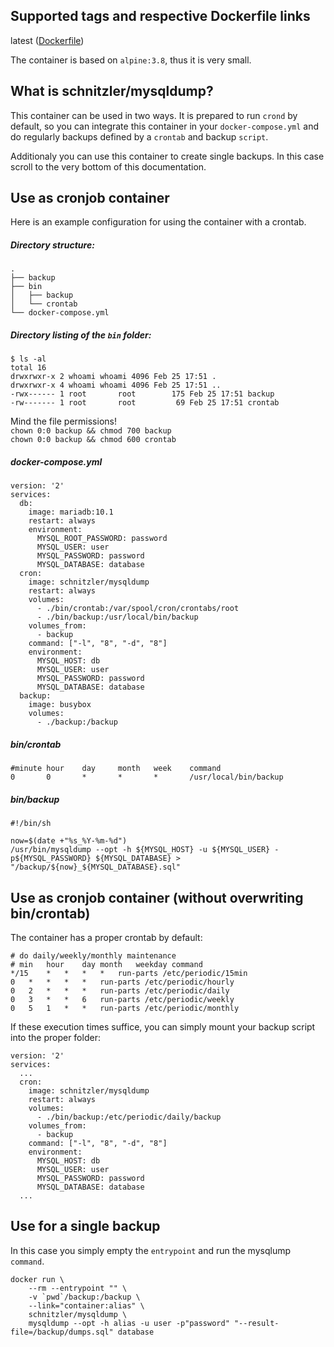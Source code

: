 ## Supported tags and respective Dockerfile links
latest ([Dockerfile](https://github.com/alexanderschnitzler/docker-mysqldump/blob/master/Dockerfile))

The container is based on `alpine:3.8`, thus it is very small.


## What is schnitzler/mysqldump?

This container can be used in two ways. It is prepared to run `crond` by default, so you can integrate this container in your `docker-compose.yml` and do regularly backups defined by a `crontab` and backup `script`.

Additionaly you can use this container to create single backups. In this case scroll to the very bottom of this documentation.

## Use as cronjob container

Here is an example configuration for using the container with a crontab.

##### Directory structure:
```
.
├── backup
├── bin
│   ├── backup
│   └── crontab
└── docker-compose.yml
```

##### Directory listing of the `bin` folder:
```
$ ls -al
total 16
drwxrwxr-x 2 whoami whoami 4096 Feb 25 17:51 .
drwxrwxr-x 4 whoami whoami 4096 Feb 25 17:51 ..
-rwx------ 1 root       root        175 Feb 25 17:51 backup
-rw------- 1 root       root         69 Feb 25 17:51 crontab
```

Mind the file permissions!  
`chown 0:0 backup && chmod 700 backup`  
`chown 0:0 backup && chmod 600 crontab`

##### docker-compose.yml
```
version: '2'
services:
  db:
    image: mariadb:10.1
    restart: always
    environment:
      MYSQL_ROOT_PASSWORD: password
      MYSQL_USER: user
      MYSQL_PASSWORD: password
      MYSQL_DATABASE: database
  cron:
    image: schnitzler/mysqldump
    restart: always
    volumes:
      - ./bin/crontab:/var/spool/cron/crontabs/root
      - ./bin/backup:/usr/local/bin/backup
    volumes_from:
      - backup
    command: ["-l", "8", "-d", "8"]
    environment:
      MYSQL_HOST: db
      MYSQL_USER: user
      MYSQL_PASSWORD: password
      MYSQL_DATABASE: database
  backup:
    image: busybox
    volumes:
      - ./backup:/backup
```

##### bin/crontab
```
#minute hour    day     month   week    command
0       0       *       *       *       /usr/local/bin/backup
```

##### bin/backup
```
#!/bin/sh

now=$(date +"%s_%Y-%m-%d")
/usr/bin/mysqldump --opt -h ${MYSQL_HOST} -u ${MYSQL_USER} -p${MYSQL_PASSWORD} ${MYSQL_DATABASE} > "/backup/${now}_${MYSQL_DATABASE}.sql"
```

## Use as cronjob container (without overwriting bin/crontab)

The container has a proper crontab by default:

```
# do daily/weekly/monthly maintenance
# min	hour	day	month	weekday	command
*/15	*	*	*	*	run-parts /etc/periodic/15min
0	*	*	*	*	run-parts /etc/periodic/hourly
0	2	*	*	*	run-parts /etc/periodic/daily
0	3	*	*	6	run-parts /etc/periodic/weekly
0	5	1	*	*	run-parts /etc/periodic/monthly
```

If these execution times suffice, you can simply mount your backup script into the proper folder:

```
version: '2'
services:
  ...
  cron:
    image: schnitzler/mysqldump
    restart: always
    volumes:
      - ./bin/backup:/etc/periodic/daily/backup
    volumes_from:
      - backup
    command: ["-l", "8", "-d", "8"]
    environment:
      MYSQL_HOST: db
      MYSQL_USER: user
      MYSQL_PASSWORD: password
      MYSQL_DATABASE: database
  ...
```

## Use for a single backup

In this case you simply empty the `entrypoint` and run the mysqlump `command`.

```
docker run \
    --rm --entrypoint "" \
    -v `pwd`/backup:/backup \
    --link="container:alias" \
    schnitzler/mysqldump \
    mysqldump --opt -h alias -u user -p"password" "--result-file=/backup/dumps.sql" database
```
